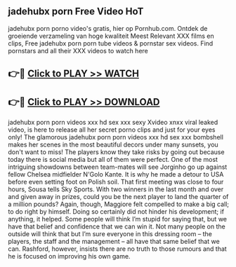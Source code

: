 ## jadehubx porn Free Video HoT 

jadehubx porn porno video's gratis, hier op Pornhub.com. Ontdek de groeiende verzameling van hoge kwaliteit Meest Relevant XXX films en clips,
Free jadehubx porn porn tube videos & pornstar sex videos. Find pornstars and all their XXX videos to watch here


## 👉🔴 [Click to PLAY >> WATCH](http://us.freeplayer.one?title=jadehubx_porn&ref=16D)

## 👉🔴 [Click to PLAY >> DOWNLOAD](http://us.freeplayer.one?title=jadehubx_porn&ref=16D)


jadehubx porn porn videos xxx hd sex xxx sexy Xvideo xnxx viral leaked video, is here to release all her secret porno clips and just for your eyes only! The glamorous jadehubx porn porn videos xxx hd sex xxx bombshell makes her scenes in the most beautiful decors under many sunsets, you don't want to miss! The players know they take risks by going out because today there is social media but all of them were perfect. One of the most intriguing showdowns between team-mates will see Jorginho go up against fellow Chelsea midfielder N'Golo Kante. It is why he made a detour to USA before even setting foot on Polish soil. That first meeting was close to four hours, Sousa tells Sky Sports. With two winners in the last month and over and given away in prizes, could you be the next player to land the quarter of a million pounds? Again, though, Maggiore felt compelled to make a big call; to do right by himself. Doing so certainly did not hinder his development; if anything, it helped. Some people will think I’m stupid for saying that, but we have that belief and confidence that we can win it. Not many people on the outside will think that but I’m sure everyone in this dressing room – the players, the staff and the management – all have that same belief that we can. Rashford, however, insists there are no truth to those rumours and that he is focused on improving his own game.